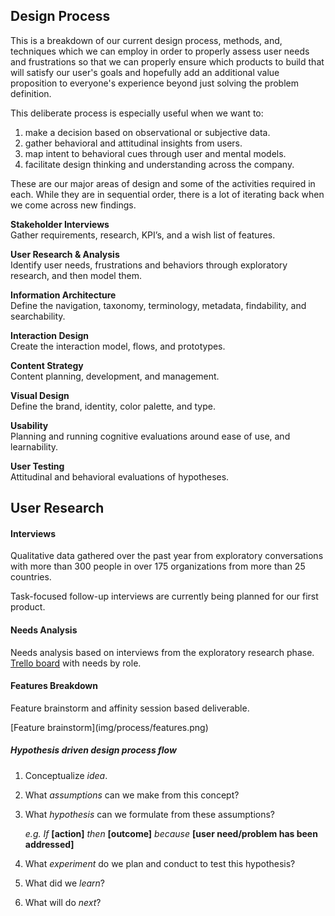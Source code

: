 ## Design Process

This is a breakdown of our current design process, methods, and, techniques which we can employ in order to properly assess user needs and frustrations so that we can properly ensure which products to build that will satisfy our user's goals and hopefully add an additional value proposition to everyone's experience beyond just solving the problem definition.

This deliberate process is especially useful when we want to:

 1. make a decision based on observational or subjective data.
 2. gather behavioral and attitudinal insights from users.
 3. map intent to behavioral cues through user and mental models.
 4. facilitate design thinking and understanding across the company.


These are our major areas of design and some of the activities required in each. While they are in sequential order, there is a lot of iterating back when we come across new findings.


**Stakeholder Interviews**  
Gather requirements, research, KPI’s, and a wish list of features.  

**User Research & Analysis**  
Identify user needs, frustrations and behaviors through exploratory research, and then model them.  

**Information Architecture**  
Define the navigation, taxonomy, terminology, metadata, findability, and searchability.  

**Interaction Design**   
Create the interaction model, flows, and prototypes.  

**Content Strategy**   
Content planning, development, and management.   

**Visual Design**  
Define the brand, identity, color palette, and type.  

**Usability**  
Planning and running cognitive evaluations around ease of use, and learnability.  

**User Testing**  
Attitudinal and behavioral evaluations of hypotheses.   



## User Research   
#### Interviews   
Qualitative data gathered over the past year from exploratory conversations with more than 300 people in over 175 organizations from more than 25 countries.   

Task-focused follow-up interviews are currently being planned for our first product.

#### Needs Analysis  
Needs analysis based on interviews from the exploratory research phase.   
[Trello board](https://trello.com/b/Dhrb4D74/coral-s-needs-public) with needs by role.  

#### Features Breakdown   
 Feature brainstorm and affinity session based deliverable.

<span class="hide">
[Feature brainstorm](img/process/features.png)
</span>


##### Hypothesis driven design process flow  
1. Conceptualize *idea*.
2. What *assumptions* can we make from this concept?
3. What *hypothesis* can we formulate from these assumptions?

    *e.g.* *If* **[action]** *then* **[outcome]** *because* **[user need/problem has been addressed]**  

4. What *experiment* do we plan and conduct to test this hypothesis?
5. What did we *learn*?
6. What will do *next*?
